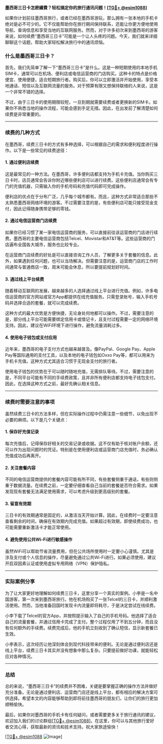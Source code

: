 **墨西哥三日卡怎麽續費？轻松搞定你的旅行通讯问题！[[TG💪+ @esim1088](https://t.me/s/esim1088)]**

如果你计划前往墨西哥旅行，或者已经在墨西哥游玩，那么拥有一张本地的手机卡绝对是必不可少的。它不仅能帮助你在旅行期间保持联系，还能让你更方便地使用导航、查询信息和享受当地的互联网服务。然而，对于许多初次来到墨西哥的游客来说，如何续费“墨西哥三日卡”可能是一个让人头疼的问题。今天，我们就来详细聊聊这个话题，帮助大家轻松解决旅行中的通讯烦恼。

### 什么是墨西哥三日卡？

首先，我们先简单了解一下“墨西哥三日卡”是什么。这是一种短期使用的本地手机SIM卡，通常可以在机场、便利店或电信运营商的门店购买。这种卡的特点是价格便宜、使用便捷，适合短期旅行者。购买后，你可以立即激活并开始使用，享受本地通话、短信以及互联网流量的服务。对于预算有限又想保持联络的人来说，这是一个非常不错的选择。

不过，由于三日卡的使用期限较短，一旦到期就需要续费或者更换新的SIM卡。如果你不熟悉当地的操作流程，可能会感到手足无措。因此，在出发前了解清楚如何续费是非常重要的。

---

### 续费的几种方式

在墨西哥，续费三日卡的方式有多种选择，可以根据自己的需求和便利程度进行操作。以下是一些常见的续费途径：

#### 1. **通过便利店续费**

这是最常见的一种方法。在墨西哥，许多便利店都支持为手机卡充值。当你购买三日卡时，店员通常会告诉你附近哪些便利店可以进行续费。这些便利店通常会有专门的充值机器，只需输入你的手机号码和充值代码即可完成操作。

便利店的优点在于分布广泛，几乎每个城市都有。而且，这种方式非常适合那些不太熟悉墨西哥网络环境的游客。不过需要注意的是，有些便利店可能只接受现金支付，因此记得随身携带足够的零钱。

#### 2. **通过电信运营商门店续费**

如果你已经习惯了某一家电信运营商的服务，可以直接前往该运营商的门店进行续费。墨西哥的主要电信运营商包括Telcel、Movistar和AT&T等。这些运营商的门店遍布全国各大城市，服务也比较专业。

在运营商门店续费的好处是可以直接咨询工作人员，了解更多关于套餐的信息。此外，如果遇到任何问题，也可以当场解决。但需要注意的是，运营商门店的工作时间通常与普通商店一致，周末可能会休息，所以要提前规划好时间。

#### 3. **通过线上平台续费**

随着移动互联网的发展，越来越多的人选择通过线上平台进行充值。例如，许多电信运营商的官方网站或官方App都提供在线充值服务。只需登录账号，输入手机号码并选择合适的套餐，就可以完成续费。

这种方式的最大优势是方便快捷，无论身处何地都可以操作。不过，需要注意的是，部分线上平台可能需要绑定信用卡或借记卡，且支付过程需要一定的网络环境支持。因此，建议在WiFi环境下进行操作，避免流量消耗过多。

#### 4. **使用电子钱包或支付应用**

近年来，墨西哥的电子支付方式也越来越普及。像PayPal、Google Pay、Apple Pay等国际通用的支付工具，以及本地的电子钱包如Oxxo Pay等，都可以用来为手机卡充值。这种方式尤其适合习惯于无现金支付的旅行者。

使用电子钱包的优势在于可以随时随地充值，无需排队等待。不过，需要注意的是，不同平台可能有不同的手续费政策，且并非所有便利店都支持电子钱包支付。因此，在选择这种方式之前，最好先确认相关信息。

---

### 续费时需要注意的事项

虽然续费三日卡的方法多样，但在实际操作过程中仍需注意一些细节，以免出现不必要的麻烦。以下是几个关键点：

#### 1. **保存好充值记录**

每次充值后，记得保存好相关的交易记录或收据。这不仅有助于核对账户余额，还可以作为出现问题时的凭证。特别是在使用便利店或运营商门店充值时，务必确认充值成功后再离开。

#### 2. **关注套餐内容**

不同的电信运营商提供的套餐内容可能有所不同，有些套餐侧重于通话，有些则侧重于数据流量。在续费之前，一定要仔细查看自己当前的套餐是否符合需求。如果发现现有套餐无法满足使用需求，可以考虑升级到更高级别的套餐。

#### 3. **留意有效期**

三日卡的有效期通常是固定的，从激活当天开始计算。因此，在续费时一定要注意查看剩余的时间，确保在有效期内完成充值。如果超过有效期，即使续费成功，也可能需要重新激活卡才能正常使用。

#### 4. **避免使用公共Wi-Fi进行敏感操作**

虽然WiFi可以帮助节省流量费用，但在公共场所使用时一定要小心谨慎。尤其是涉及支付或个人信息的操作，尽量避免通过公共Wi-Fi进行。如果必须使用，建议开启双因素认证或使用虚拟专用网络（VPN）保护隐私。

---

### 实际案例分享

为了让大家更好地理解如何续费三日卡，这里分享一个真实的案例。小李是一名中国游客，第一次来到墨西哥旅行。他在机场购买了一张Telcel的三日卡，并顺利激活使用。然而，当他准备回国时发现卡内流量即将耗尽，于是决定尝试在线续费。

小李下载了Telcel的官方App，并按照提示输入了自己的手机号码。他选择了适合自己的流量套餐，并通过信用卡完成了支付。整个过程仅用了不到五分钟，而且没有任何额外的手续费。续费完成后，他的手机立刻收到了确认短信，显示新套餐已生效。

小李表示，这次经历让他深刻体会到现代科技带来的便利。无论是通过便利店还是线上平台，续费三日卡其实并没有想象中那么复杂。只要提前做好功课，就能轻松应对各种情况。

---

### 总结

总的来说，“墨西哥三日卡”的续费并不困难，关键是要掌握正确的操作方法并做好充分准备。无论是通过便利店、运营商门店还是线上平台，都有相应的解决方案可供选择。希望本文的内容能够帮助到即将前往墨西哥的朋友们，让你们的旅行更加顺畅愉快。

最后，如果你对墨西哥的手机卡有任何疑问，或者需要更多关于旅行通讯的建议，欢迎加入我们的讨论群组[[TG💪+ @esim1088](https://t.me/s/esim1088)]。在这里，你可以与其他旅行爱好者交流心得，获取最新的资讯和技术支持。祝大家旅途愉快！

[[TG💪+ @esim1088](https://t.me/s/esim1088) ![Image](https://i.postimg.cc/4NQfJmqS/Snipaste-2025-05-13-00-14-12.png)]